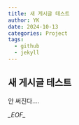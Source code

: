 ```yaml
---
title: 새 게시글 테스트
author: YK
date: 2024-10-13
categories: Project
tags:
  - github
  - jekyll
---
```


## 새 게시글 테스트

안 써진다....

_\_EOF\__
